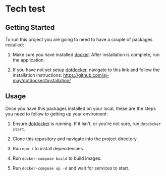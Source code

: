 # Tech test
## Getting Started

To run this project you are going to need to have a couple of packages installed:

1. Make sure you have installed [docker](https://www.docker.com/products/docker-desktop). After
   installation is complete, run the application.

2. If you have not yet setup [dotdocker](https://github.com/aj-may/dotdocker), navigate to this link
   and follow the installation instructions: <https://github.com/aj-may/dotdocker#installation/>

## Usage

Once you have this packages installed on your local, these are the steps you need to follow to getting up your enviroment:

1. Ensure [dotdocker](https://github.com/aj-may/dotdocker) is running. If it isn't, or you're not
   sure, run `dotdocker start`.

2. Clone this repository and navigate into the project directory.

3. Run `npm i` to install dependencies.

4. Run `docker-compose build` to build images.

5. Run `docker-compose up -d` and wait for services to start.
